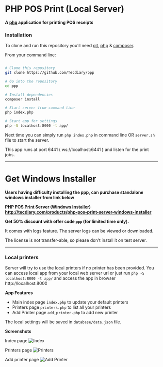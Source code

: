 # PHP POS Print (Local Server)

**A [php](http://php.net/) application for printing POS receipts**


### Installation

To clone and run this repository you'll need
[git](https://git-scm.com),
[php](http://php.net/) &
[composer](https://getcomposer.org/).

From your command line:

```bash

# Clone this repository
git clone https://github.com/Tecdiary/ppp

# Go into the repository
cd ppp

# Install dependencies
composer install

# Start server from command line
php index.php

# Start app for settings
php -S localhost:8000 -t app/
```

Next time you can simply run `php index.php` in command line OR `server.sh` file to start the server.

This app runs at port 6441 ( ws://lcoalhost:6441 ) and listen for the print jobs.

***
# Get Windows Installer

**Users having difficulty installing the ppp, can purchase standalone windows installer from link below**

**[PHP POS Print Server (Windows Installer)](http://tecdiary.com/products/php-pos-print-server-windows-installer) http://tecdiary.com/products/php-pos-print-server-windows-installer** 

**Get 50% discount with offer code `ppp` (for limited time only).**

It comes with logs feature. The server logs can be viewed or downloaded.

The license is not transfer-able, so please don't install it on test server. 
***

### Local printers
Server will try to use the local printers if no printer has been provided.
You can access local app from your local web server url or just run `php -S localhost:8000 -t app/` and access the app in browser http://localhost:8000

**App Features**
- Main index page `index.php` to update your default printers
- Printers page `printers.php` to list all your printers
- Add Printer page `add_printer.php` to add new printer

The local settings will be saved in `database/data.json` file.

**Screenshots**

Index page
![Index](app/images/default.png)

Printers page
![Printers](app/images/printers.png)

Add printer page
![Add Printer](app/images/add_printer.png)
